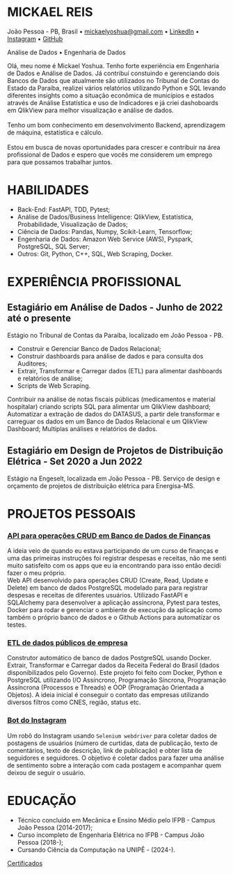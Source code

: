 # MICKAEL REIS
João Pessoa - PB, Brasil • mickaelyoshua@gmail.com • [LinkedIn](https://www.linkedin.com/in/mickaelyoshua/) • [Instagram](https://www.instagram.com/mickaelyoshua/) • [GitHub](https://github.com/mickaelyoshua7674)

Análise de Dados • Engenharia de Dados

Olá, meu nome é Mickael Yoshua. Tenho forte experiência em Engenharia de Dados e Análise de Dados. Já contribuí constuindo e gerenciando dois Bancos de Dados que atualmente são utilizados no Tribunal de Contas do Estado da Paraíba, realizei vários relatórios utilizando Python e SQL levando diferentes insights como a situação econômica de municípios e estados através de Análise Estatística e uso de Indicadores e já criei dashoboards em QlikView para melhor visualização e análise de dados.<br><br>
Tenho um bom conhecimento em desenvolvimento Backend, aprendizagem de máquina, estatística e cálculo.<br><br>
Estou em busca de novas oportunidades para crescer e contribuir na área profissional de Dados e
espero que vocês me considerem um emprego para que possamos trabalhar juntos.

# HABILIDADES
* Back-End: FastAPI, TDD, Pytest;
* Análise de Dados/Business Intelligence: QlikView, Estatística, Probabilidade, Visualização de Dados;
* Ciência de Dados: Pandas, Numpy, Scikit-Learn, Tensorflow;
* Engenharia de Dados: Amazon Web Service (AWS), Pyspark, PostgreSQL, SQL Server;
* Outros: Git, Python, C++, SQL, Web Scraping, Docker.

# EXPERIÊNCIA PROFISSIONAL
## Estagiário em Análise de Dados - Junho de 2022 até o presente
Estágio no Tribunal de Contas da Paraíba, localizado em João Pessoa - PB.

* Construir e Gerenciar Banco de Dados Relacional;
* Construir dashboards para análise de dados e para consulta dos Auditores;
* Extrair, Transformar e Carregar dados (ETL) para alimentar dashboards e relatórios de análise;
* Scripts de Web Scraping.

Contribuir na análise de notas fiscais públicas (medicamentos e material hospitalar) criando scripts SQL para alimentar um QlikView dashboard; Automatizar a extração de dados do DATASUS, a partir dele transformar e carreguar os dados em um Banco de Dados Relacional e um QlikView Dashboard; Multiplas análises e relatórios de dados.

## Estagiário em Design de Projetos de Distribuição Elétrica - Set 2020 a Jun 2022
Estágio na Engeselt, localizada em João Pessoa - PB. Serviço de design e orçamento de projetos de distribuição elétrica para Energisa-MS.

# PROJETOS PESSOAIS
### [API para operações CRUD em Banco de Dados de Finanças](https://github.com/mickaelyoshua7674/laos-finances)
A ideia veio de quando eu estava participando de um curso de finanças e uma das primeiras instruções foi registrar despesas e receitas, não me senti muito satisfeito com os apps que eu ia encontrando para isso então decidi fazer o meu próprio.<br>
Web API desenvolvido para operações CRUD (Create, Read, Update e Delete) em banco de dados PostgreSQL modelado para para registrar despesas e receitas de diferentes usuários. Utilizado FastAPI e SQLAlchemy para desenvolver a aplicação assíncrona, Pytest para testes, Docker para rodar e gerenciar o ambiente de execução da aplicação como também o próprio banco de dados e o Github Actions para automatizar os testes.

### [ETL de dados públicos de empresa](https://github.com/mickaelyoshua7674/etl-cnpjs)
Construtor automático de banco de dados PostgreSQL usando Docker. Extrair, Transformar e Carregar dados da Receita Federal do Brasil (dados disponibilizados pelo Governo). Este projeto foi feito com Docker, Python e PostgreSQL utilizando I/O Assíncrono, Programação Síncrona, Programação Assíncrona (Processos e Threads) e OOP (Programação Orientada a Objetos). A ideia inicial é conseguir o contato das empresas utilizando diversos filtros como CNES, região, status etc.

### [Bot do Instagram](https://github.com/mickaelyoshua7674/insta_feed_data)
Um robô do Instagram usando `Selenium webdriver` para coletar dados de postagens de usuários (número de curtidas, data de publicação, texto de comentários, texto de descrição, link de publicação) e obter lista de seguidores e seguidores. O objetivo é coletar dados para fazer uma análise de sentimento sobre a interação com cada postagem e acompanhar quem deixou de seguir o usuário.

# EDUCAÇÃO
* Técnico concluído em Mecânica e Ensino Médio pelo IFPB - Campus João Pessoa (2014-2017);
* Curso incompleto de Engenharia Elétrica no IFPB - Campus João Pessoa (2018-);
* Cursando Ciência da Computação na UNIPÊ - (2024-).

[Certificados](https://www.linkedin.com/in/mickaelyoshua/details/certifications/)